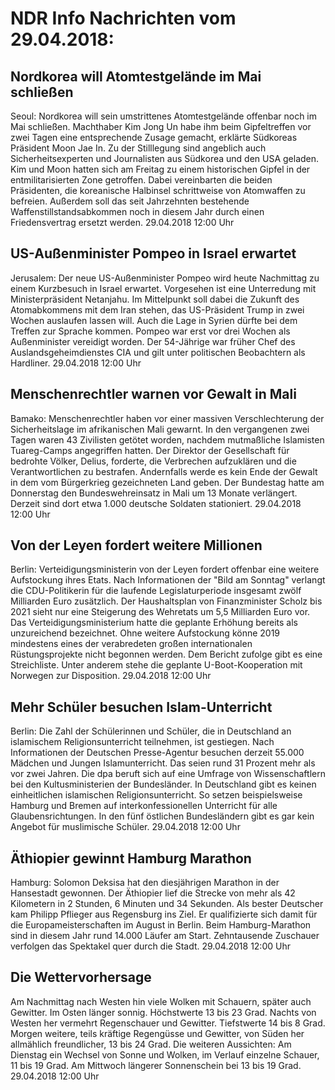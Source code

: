 # NDR Info Nachrichten vom 29.04.2018:


## Nordkorea will Atomtestgelände im Mai schließen
Seoul: Nordkorea will sein umstrittenes Atomtestgelände offenbar noch im Mai schließen. Machthaber Kim Jong Un habe ihm beim Gipfeltreffen vor zwei Tagen eine entsprechende Zusage gemacht, erklärte Südkoreas Präsident Moon Jae In. Zu der Stilllegung sind angeblich auch Sicherheitsexperten und Journalisten aus Südkorea und den USA geladen. Kim und Moon hatten sich am Freitag zu einem historischen Gipfel in der entmilitarisierten Zone getroffen. Dabei vereinbarten die beiden Präsidenten, die koreanische Halbinsel schrittweise von Atomwaffen zu befreien. Außerdem soll das seit Jahrzehnten bestehende Waffenstillstandsabkommen noch in diesem Jahr durch einen Friedensvertrag ersetzt werden. 29.04.2018 12:00 Uhr 

## US-Außenminister Pompeo in Israel erwartet
Jerusalem: Der neue US-Außenminister Pompeo wird heute Nachmittag zu einem Kurzbesuch in Israel erwartet. Vorgesehen ist eine Unterredung mit Ministerpräsident Netanjahu. Im Mittelpunkt soll dabei die Zukunft des Atomabkommens mit dem Iran stehen, das US-Präsident Trump in zwei Wochen auslaufen lassen will. Auch die Lage in Syrien dürfte bei dem Treffen zur Sprache kommen. Pompeo war erst vor drei Wochen als Außenminister vereidigt worden. Der 54-Jährige war früher Chef des Auslandsgeheimdienstes CIA und gilt unter politischen Beobachtern als Hardliner. 29.04.2018 12:00 Uhr 

## Menschenrechtler warnen vor Gewalt in Mali
Bamako: Menschenrechtler haben vor einer massiven Verschlechterung der Sicherheitslage im afrikanischen Mali gewarnt. In den vergangenen zwei Tagen waren 43 Zivilisten getötet worden, nachdem mutmaßliche Islamisten Tuareg-Camps angegriffen hatten. Der Direktor der Gesellschaft für bedrohte Völker, Delius, forderte, die Verbrechen aufzuklären und die Verantwortlichen zu bestrafen. Andernfalls werde es kein Ende der Gewalt in dem vom Bürgerkrieg gezeichneten Land geben. Der Bundestag hatte am Donnerstag den Bundeswehreinsatz in Mali um 13 Monate verlängert. Derzeit sind dort etwa 1.000 deutsche Soldaten stationiert. 29.04.2018 12:00 Uhr 

## Von der Leyen fordert weitere Millionen
Berlin: Verteidigungsministerin von der Leyen fordert offenbar eine weitere Aufstockung ihres Etats. Nach Informationen der "Bild am Sonntag" verlangt die CDU-Politikerin für die laufende Legislaturperiode insgesamt zwölf Milliarden Euro zusätzlich. Der Haushaltsplan von Finanzminister Scholz bis 2021 sieht nur eine Steigerung des Wehretats um 5,5 Milliarden Euro vor. Das Verteidigungsministerium hatte die geplante Erhöhung bereits als unzureichend bezeichnet. Ohne weitere Aufstockung könne 2019 mindestens eines der verabredeten großen internationalen Rüstungsprojekte nicht begonnen werden. Dem Bericht zufolge gibt es eine Streichliste. Unter anderem stehe die geplante U-Boot-Kooperation mit Norwegen zur Disposition. 29.04.2018 12:00 Uhr 

## Mehr Schüler besuchen Islam-Unterricht
Berlin: Die Zahl der Schülerinnen und Schüler, die in Deutschland an islamischem Religionsunterricht teilnehmen, ist gestiegen. Nach Informationen der Deutschen Presse-Agentur besuchen derzeit 55.000 Mädchen und Jungen Islamunterricht. Das seien rund 31 Prozent mehr als vor zwei Jahren. Die dpa beruft sich auf eine Umfrage von Wissenschaftlern bei den Kultusministerien der Bundesländer. In Deutschland gibt es keinen einheitlichen islamischen Religionsunterricht. So setzen beispielsweise Hamburg und Bremen auf interkonfessionellen Unterricht für alle Glaubensrichtungen. In den fünf östlichen Bundesländern gibt es gar kein Angebot für muslimische Schüler. 29.04.2018 12:00 Uhr 

## Äthiopier gewinnt Hamburg Marathon
Hamburg: Solomon Deksisa hat den diesjährigen Marathon in der Hansestadt gewonnen. Der Äthiopier lief die Strecke von mehr als 42 Kilometern in 2 Stunden, 6 Minuten und 34 Sekunden. Als bester Deutscher kam Philipp Pflieger aus Regensburg ins Ziel. Er qualifizierte sich damit für die Europameisterschaften im August in Berlin. Beim Hamburg-Marathon sind in diesem Jahr rund 14.000 Läufer am Start. Zehntausende Zuschauer verfolgen das Spektakel quer durch die Stadt. 29.04.2018 12:00 Uhr 

## Die Wettervorhersage
Am Nachmittag nach Westen hin viele Wolken mit Schauern, später auch Gewitter. Im Osten länger sonnig. Höchstwerte 13 bis 23 Grad. Nachts von Westen her vermehrt Regenschauer und Gewitter. Tiefstwerte 14 bis 8 Grad. Morgen weitere, teils kräftige Regengüsse und Gewitter, von Süden her allmählich freundlicher, 13 bis 24 Grad. Die weiteren Aussichten: Am Dienstag ein Wechsel von Sonne und Wolken, im Verlauf einzelne Schauer, 11 bis 19 Grad. Am Mittwoch längerer Sonnenschein bei 13 bis 19 Grad. 29.04.2018 12:00 Uhr 

